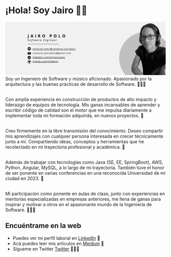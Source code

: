 # ¡Hola! Soy Jairo 👋🏻

<img src="https://raw.githubusercontent.com/CodexJp/CodexJp/master/jp-header-banner-image.png" alt="banner Jairo Polo - Software Engineer">
Soy un Ingeniero de Software y músico aficionado. Apasionado por la arquitectura y las buenas prácticas de desarrollo de Software. 👨🏻‍💻
<br/><br/>

Con amplia experiencia en construcción de productos de alto impacto y liderazgo de equipos de tecnología. Mis ganas incansables de aprender y escribir código de calidad son el motor que me impulsa diariamente a implementar toda mi formación adquirida, en nuevos proyectos. 🚀
<br/><br/>

Creo firmemente en la libre transmisión del conocimiento. Deseo compartir mis aprendizajes con cualquier persona interesada en crecer técnicamente junto a mí. Compartiendo ideas, conceptos y herramientas que he recolectado en mi trayectoria  profesional y académica. 🧠
<br/><br/>

Además de trabajar con tecnologías como Java (SE, EE, SpringBoot), AWS, Python, Angular, MySQL, a lo largo de mi trayectoria. También tuve el honor de ser ponente en varias conferencias en una reconocida Universidad de mi ciudad en 2023. 🧩 
<br/><br/>

Mi participación como ponente en aulas de clase, junto con experiencias en mentorías especializadas en empresas anteriores, me llena de ganas para inspirar y motivar a otros en el apasionante mundo de la Ingeniería de Software. 🧑🏻‍🎓


## Encuéntrame en la web
- Puedes ver mi perfíl laboral en <a href="https://linkedin.com/in/jairopolo"> LinkedIn</a> 💼
- Acá puedes leer mis artículos en <a href="https://medium.com/@jairopoloma"> Meidum</a> 📝
- Sígueme en Twitter <a href="https://twitter.com/jairopoloma"> Twitter</a> 💁🏻‍♂️

